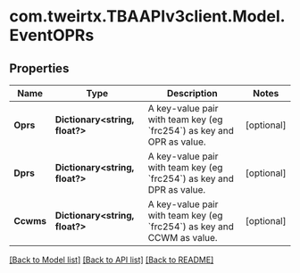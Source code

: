 
# com.tweirtx.TBAAPIv3client.Model.EventOPRs

## Properties

Name | Type | Description | Notes
------------ | ------------- | ------------- | -------------
**Oprs** | **Dictionary&lt;string, float?&gt;** | A key-value pair with team key (eg &#x60;frc254&#x60;) as key and OPR as value. | [optional] 
**Dprs** | **Dictionary&lt;string, float?&gt;** | A key-value pair with team key (eg &#x60;frc254&#x60;) as key and DPR as value. | [optional] 
**Ccwms** | **Dictionary&lt;string, float?&gt;** | A key-value pair with team key (eg &#x60;frc254&#x60;) as key and CCWM as value. | [optional] 

[[Back to Model list]](../README.md#documentation-for-models)
[[Back to API list]](../README.md#documentation-for-api-endpoints)
[[Back to README]](../README.md)

